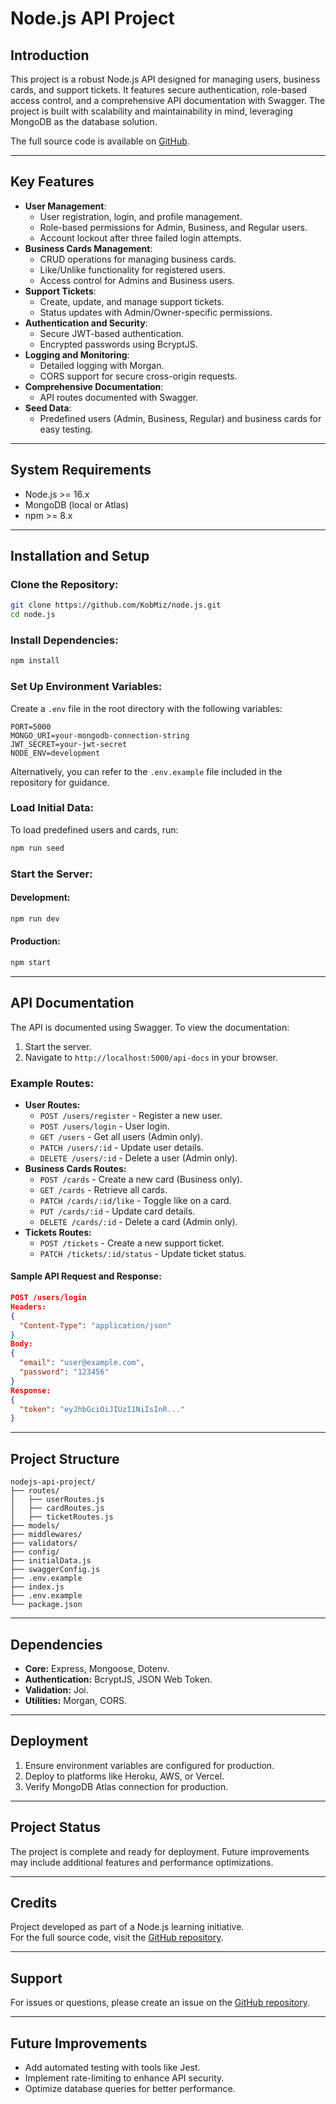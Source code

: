# Node.js API Project

## **Introduction**

This project is a robust Node.js API designed for managing users, business cards, and support tickets. It features secure authentication, role-based access control, and a comprehensive API documentation with Swagger. The project is built with scalability and maintainability in mind, leveraging MongoDB as the database solution.

The full source code is available on [GitHub](https://github.com/KobMiz/node.js).

---

## **Key Features**

- **User Management**:
  - User registration, login, and profile management.
  - Role-based permissions for Admin, Business, and Regular users.
  - Account lockout after three failed login attempts.
- **Business Cards Management**:
  - CRUD operations for managing business cards.
  - Like/Unlike functionality for registered users.
  - Access control for Admins and Business users.
- **Support Tickets**:
  - Create, update, and manage support tickets.
  - Status updates with Admin/Owner-specific permissions.
- **Authentication and Security**:
  - Secure JWT-based authentication.
  - Encrypted passwords using BcryptJS.
- **Logging and Monitoring**:
  - Detailed logging with Morgan.
  - CORS support for secure cross-origin requests.
- **Comprehensive Documentation**:
  - API routes documented with Swagger.
- **Seed Data**:
  - Predefined users (Admin, Business, Regular) and business cards for easy testing.

---

## **System Requirements**

- Node.js >= 16.x
- MongoDB (local or Atlas)
- npm >= 8.x

---

## **Installation and Setup**

### Clone the Repository:

```bash
git clone https://github.com/KobMiz/node.js.git
cd node.js
```

### Install Dependencies:

```bash
npm install
```

### Set Up Environment Variables:

Create a `.env` file in the root directory with the following variables:

```env
PORT=5000
MONGO_URI=your-mongodb-connection-string
JWT_SECRET=your-jwt-secret
NODE_ENV=development
```

Alternatively, you can refer to the `.env.example` file included in the repository for guidance.

### Load Initial Data:

To load predefined users and cards, run:

```bash
npm run seed
```

### Start the Server:

#### Development:

```bash
npm run dev
```

#### Production:

```bash
npm start
```

---

## **API Documentation**

The API is documented using Swagger. To view the documentation:

1. Start the server.
2. Navigate to `http://localhost:5000/api-docs` in your browser.

### Example Routes:

- **User Routes:**
  - `POST /users/register` - Register a new user.
  - `POST /users/login` - User login.
  - `GET /users` - Get all users (Admin only).
  - `PATCH /users/:id` - Update user details.
  - `DELETE /users/:id` - Delete a user (Admin only).
- **Business Cards Routes:**
  - `POST /cards` - Create a new card (Business only).
  - `GET /cards` - Retrieve all cards.
  - `PATCH /cards/:id/like` - Toggle like on a card.
  - `PUT /cards/:id` - Update card details.
  - `DELETE /cards/:id` - Delete a card (Admin only).
- **Tickets Routes:**
  - `POST /tickets` - Create a new support ticket.
  - `PATCH /tickets/:id/status` - Update ticket status.

#### Sample API Request and Response:

```json
POST /users/login
Headers:
{
  "Content-Type": "application/json"
}
Body:
{
  "email": "user@example.com",
  "password": "123456"
}
Response:
{
  "token": "eyJhbGciOiJIUzI1NiIsInR..."
}
```

---

## **Project Structure**

```
nodejs-api-project/
├── routes/
│   ├── userRoutes.js
│   ├── cardRoutes.js
│   ├── ticketRoutes.js
├── models/
├── middlewares/
├── validators/
├── config/
├── initialData.js
├── swaggerConfig.js
├── .env.example
├── index.js
├── .env.example
└── package.json
```

---

## **Dependencies**

- **Core:** Express, Mongoose, Dotenv.
- **Authentication:** BcryptJS, JSON Web Token.
- **Validation:** Joi.
- **Utilities:** Morgan, CORS.

---

## **Deployment**

1. Ensure environment variables are configured for production.
2. Deploy to platforms like Heroku, AWS, or Vercel.
3. Verify MongoDB Atlas connection for production.

---

## **Project Status**

The project is complete and ready for deployment. Future improvements may include additional features and performance optimizations.

---

## **Credits**

Project developed as part of a Node.js learning initiative.  
For the full source code, visit the [GitHub repository](https://github.com/KobMiz/node.js).

---

## **Support**

For issues or questions, please create an issue on the [GitHub repository](https://github.com/KobMiz/node.js/issues).

---

## **Future Improvements**

- Add automated testing with tools like Jest.
- Implement rate-limiting to enhance API security.
- Optimize database queries for better performance.
